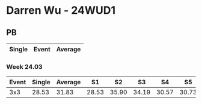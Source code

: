# Darren Wu - 24WUD1

## PB
|Single|Event|Average|
|----|----|----|
### Week 24.03
|Event|Single|Average|S1|S2|S3|S4|S5|
|-----|-------|------|--|--|--|--|--|
|3x3|28.53|31.83|28.53|35.90|34.19|30.57|30.73|
